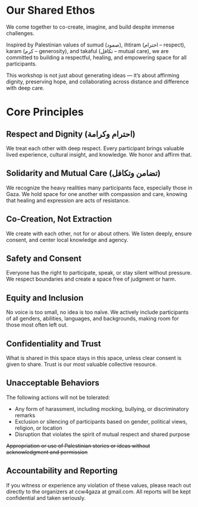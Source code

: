 
# Our Shared Ethos

We come together to co-create, imagine, and build despite immense challenges. 

Inspired by Palestinian values of sumud (صمود), ihtiram (احترام – respect), karam (كرم – generosity), and takaful (تكافل – mutual care), we are committed to building a respectful, healing, and empowering space for all participants.

This workshop is not just about generating ideas — it’s about affirming dignity, preserving hope, and collaborating across distance and difference with deep care.

# Core Principles
## Respect and Dignity (احترام وكرامة)
We treat each other with deep respect. Every participant brings valuable lived experience, cultural insight, and knowledge. We honor and affirm that.

## Solidarity and Mutual Care (تضامن وتكافل)
We recognize the heavy realities many participants face, especially those in Gaza. We hold space for one another with compassion and care, knowing that healing and expression are acts of resistance.

## Co-Creation, Not Extraction
We create with each other, not for or about others. We listen deeply, ensure consent, and center local knowledge and agency.

## Safety and Consent
Everyone has the right to participate, speak, or stay silent without pressure. We respect boundaries and create a space free of judgment or harm.

## Equity and Inclusion
No voice is too small, no idea is too naïve. We actively include participants of all genders, abilities, languages, and backgrounds, making room for those most often left out.

## Confidentiality and Trust
What is shared in this space stays in this space, unless clear consent is given to share. Trust is our most valuable collective resource.

## Unacceptable Behaviors

The following actions will not be tolerated:
- Any form of harassment, including mocking, bullying, or discriminatory remarks
- Exclusion or silencing of participants based on gender, political views, religion, or location
- Disruption that violates the spirit of mutual respect and shared purpose

~~Appropriation or use of Palestinian stories or ideas without acknowledgment and permission~~

## Accountability and Reporting

If you witness or experience any violation of these values, please reach out directly to the organizers at ccw4gaza at gmail.com. All reports will be kept confidential and taken seriously.
